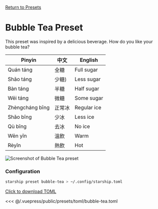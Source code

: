 [Return to Presets](./README.md#bubble-tea)

# Bubble Tea Preset

This preset was inspired by a delicious beverage. How do you like your bubble tea?

| Pinyin          | 中文  | English     |
| --------------- | --- | ----------- |
| Quán táng       | 全糖  | Full sugar  |
| Shǎo táng       | 少糖) | Less sugar  |
| Bàn táng        | 半糖  | Half sugar  |
| Wēi táng        | 微糖  | Some sugar  |
| Zhèngcháng bīng | 正常冰 | Regular ice |
| Shǎo bīng       | 少冰  | Less ice    |
| Qù bīng         | 去冰  | No ice      |
| Wēn yǐn         | 溫飲  | Warm        |
| Rèyǐn           | 熱飲  | Hot         |

![Screenshot of Bubble Tea preset](/presets/img/bubble-tea.png)

### Configuration

```sh
starship preset bubble-tea > ~/.config/starship.toml
```

[Click to download TOML](/presets/toml/bubble-tea.toml)

<<< @/.vuepress/public/presets/toml/bubble-tea.toml

